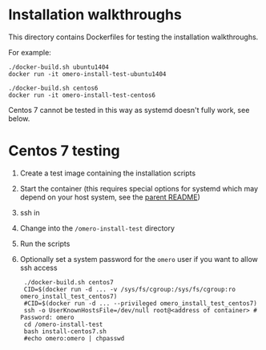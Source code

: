 Installation walkthroughs
=========================

This directory contains Dockerfiles for testing the installation walkthroughs.

For example:

    ./docker-build.sh ubuntu1404
    docker run -it omero-install-test-ubuntu1404

    ./docker-build.sh centos6
    docker run -it omero-install-test-centos6

Centos 7 cannot be tested in this way as systemd doesn't fully work, see below.


Centos 7 testing
================

1. Create a test image containing the installation scripts
2. Start the container (this requires special options for systemd which may depend on your host system, see the [parent README](https://github.com/ome/ome-docker/blob/master/omero-ssh-systemd/README.md))
3. ssh in
4. Change into the `/omero-install-test` directory
5. Run the scripts
6. Optionally set a system password for the `omero` user if you want to allow ssh access

        ./docker-build.sh centos7
        CID=$(docker run -d ... -v /sys/fs/cgroup:/sys/fs/cgroup:ro omero_install_test_centos7)
        #CID=$(docker run -d ... --privileged omero_install_test_centos7)
        ssh -o UserKnownHostsFile=/dev/null root@<address of container> # Password: omero
        cd /omero-install-test
        bash install-centos7.sh
        #echo omero:omero | chpasswd
